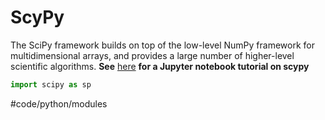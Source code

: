 # ScyPy
The SciPy framework builds on top of the low-level NumPy framework for multidimensional arrays, and provides a large number of higher-level scientific algorithms. 
**See** [here](http://nbviewer.jupyter.org/github/jrjohansson/scientific-python-lectures/blob/master/Lecture-3-Scipy.ipynb) **for a Jupyter notebook tutorial on scypy**

```py
import scipy as sp
```


#code/python/modules